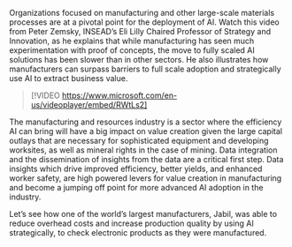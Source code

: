 Organizations focused on manufacturing and other large-scale materials processes are at a pivotal point for the deployment of AI. Watch this video from Peter Zemsky, INSEAD’s Eli Lilly Chaired Professor of Strategy and Innovation, as he explains that while manufacturing has seen much experimentation with proof of concepts, the move to fully scaled AI solutions has been slower than in other sectors. He also illustrates how manufacturers can surpass barriers to full scale adoption and strategically use AI to extract business value.

> [!VIDEO https://www.microsoft.com/en-us/videoplayer/embed/RWtLs2]

The manufacturing and resources industry is a sector where the efficiency AI can bring will have a big impact on value creation given the large capital outlays that are necessary for sophisticated equipment and developing worksites, as well as mineral rights in the case of mining. Data integration and the dissemination of insights from the data are a critical first step. Data insights which drive improved efficiency, better yields, and enhanced worker safety, are high powered levers for value creation in manufacturing and become a jumping off point for more advanced AI adoption in the industry.

Let’s see how one of the world’s largest manufacturers, Jabil, was able to reduce overhead costs and increase production quality by using AI strategically, to check electronic products as they were manufactured.